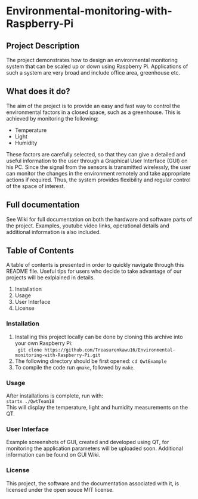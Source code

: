 # Environmental-monitoring-with-Raspberry-Pi

## Project Description

The project demonstrates how to design an environmental monitoring system that can be scaled up or down using Raspberry Pi. Applications of such a system are very broad and include office area, greenhouse etc.

## What does it do?

The aim of the project is to provide an easy and fast way to control the environmental factors in a closed space, such as a greenhouse. This is achieved by monitoring the following:
- Temperature
- Light
- Humidity

These factors are carefully selected, so that they can give a detailed and useful information to the user through a Graphical User Interface (GUI) on his PC. Since the signal from the sensors is transmitted wirelessly, the user can monitor the changes in the environment remotely and take appropriate actions if required. Thus, the system provides flexibility and regular control of the space of interest.

## Full documentation

See Wiki for full documentation on both the hardware and software parts of the project. Examples, youtube video links, operational details and additional information is also included.

## Table of Contents

A table of contents is presented in order to quickly navigate through this README file. Useful tips for users who decide to take advantage of our projects will be exlplained in details.
1. Installation
2. Usage
3. User Interface
4. License

### Installation 

1. Installing this project locally can be done by cloning this archive into your own Raspberry Pi:<br />  ``` git clone https://github.com/Treasurenkawu16/Environmental-monitoring-with-Raspberry-Pi.git``` <br />
2. The following directory should be first opened: ```cd QwtExample```<br />
3. To compile the code run ```qmake```, followed by ```make```.<br />


### Usage

After installations is complete, run with: <br /> ```startx ./QwtTeam18``` <br />
This will display the temperature, light and humidity measurements on the QT. 

### User Interface

Example screenshots of GUI, created and developed using QT, for monitoring the application parameters will be uploaded soon. Additional information can be found on GUI Wiki.

### License

This project, the software and the documentation associated with it, is licensed under the open souce MIT license. 
